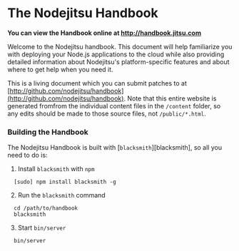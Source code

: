 # The Nodejitsu Handbook

**You can view the Handbook online at http://handbook.jitsu.com**

Welcome to the Nodejitsu handbook. This document will help familiarize you with deploying your Node.js applications to the cloud while also providing detailed information about Nodejitsu's platform-specific features and about where to get help when you need it.

This is a living document which you can submit patches to at [http://github.com/nodejitsu/handbook](http://github.com/nodejitsu/handbook). Note that this entire website is generated fromfrom the individual content files in the `/content` folder, so any edits should be made to those source files, not `/public/*.html`.

### Building the Handbook

The Nodejitsu Handbook is built with [`blacksmith`][blacksmith], so all you need to do is:

1. Install `blacksmith` with `npm`
``` 
  [sudo] npm install blacksmith -g
```
2. Run the `blacksmith` command
```
  cd /path/to/handbook
  blacksmith
```
3. Start `bin/server`
```
  bin/server
```